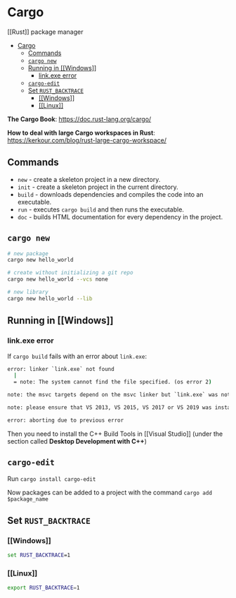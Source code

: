 # Cargo

[[Rust]] package manager

- [Cargo](#cargo)
  - [Commands](#commands)
  - [`cargo new`](#cargo-new)
  - [Running in [[Windows]]](#running-in-windows)
    - [link.exe error](#linkexe-error)
  - [`cargo-edit`](#cargo-edit)
  - [Set `RUST_BACKTRACE`](#set-rust_backtrace)
    - [[[Windows]]](#windows)
    - [[[Linux]]](#linux)

**The Cargo Book**: <https://doc.rust-lang.org/cargo/>

**How to deal with large Cargo workspaces in Rust**: <https://kerkour.com/blog/rust-large-cargo-workspace/>

## Commands

- `new` - create a skeleton project in a new directory.
- `init` - create a skeleton project in the current directory.
- `build` - downloads dependencies and compiles the code into an executable.
- `run` - executes `cargo build` and then runs the executable.
- `doc` - builds HTML documentation for every dependency in the project.

## `cargo new`

```bash
# new package
cargo new hello_world

# create without initializing a git repo
cargo new hello_world --vcs none

# new library
cargo new hello_world --lib

```

## Running in [[Windows]]

### link.exe error

If `cargo build` fails with an error about `link.exe`:

```cmd
error: linker `link.exe` not found
  |
  = note: The system cannot find the file specified. (os error 2)

note: the msvc targets depend on the msvc linker but `link.exe` was not found

note: please ensure that VS 2013, VS 2015, VS 2017 or VS 2019 was installed with the Visual C++ option

error: aborting due to previous error
```

Then you need to install the C++ Build Tools in [[Visual Studio]] (under the section called **Desktop Development with C++**)

## `cargo-edit`

Run `cargo install cargo-edit`

Now packages can be added to a project with the command `cargo add $package_name`

## Set `RUST_BACKTRACE`

### [[Windows]]

```cmd
set RUST_BACKTRACE=1
```

### [[Linux]]

```bash
export RUST_BACKTRACE=1
```
